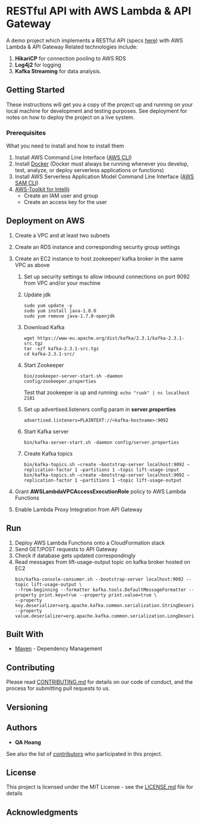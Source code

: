 # RESTful API with AWS Lambda &amp; API Gateway

A demo project which implements a RESTful API (specs [here](https://app.swaggerhub.com/apis/cloud-perf/SkiDataAPI/1.1)) with AWS Lambda &amp; API Gateway 
Related technologies include:

1. **HikariCP** for connection pooling to AWS RDS
2. **Log4j2** for logging
3. **Kafka Streaming** for data analysis.


## Getting Started

These instructions will get you a copy of the project up and running on your local machine for development and testing purposes. See deployment for notes on how to deploy the project on a live system.

### Prerequisites

What you need to install and how to install them

1. Install AWS Command Line Interface ([AWS CLI](https://docs.aws.amazon.com/cli/latest/userguide/cli-chap-install.html))
2. Install [Docker](https://docs.docker.com/install/) (Docker must always be running whenever you develop, test, analyze, or deploy serverless applications or functions)
3. Install AWS Serverless Application Model Command Line Interface ([AWS SAM CLI](https://docs.aws.amazon.com/serverless-application-model/latest/developerguide/serverless-sam-cli-install.html))
4. [AWS-Toolkit for Intellij](https://aws.amazon.com/intellij/)
    * Create an IAM user and group
    * Create an access key for the user
      

## Deployment on AWS
1. Create a VPC and at least two subnets
2. Create an RDS instance and corresponding security group settings
3. Create an EC2 instance to host zookeeper/ kafka broker in the same VPC as above
    1. Set up security settings to allow inbound connections on port 9092 from VPC and/or your machine
    
    2. Update jdk
        ``` 
        sudo yum update -y
        sudo yum install java-1.8.0
        sudo yum remove java-1.7.0-openjdk
        ```
    
    3. Download Kafka
        ```
        wget https://www-eu.apache.org/dist/kafka/2.3.1/kafka-2.3.1-src.tgz
        tar -xzf kafka-2.3.1-src.tgz
        cd kafka-2.3.1-src/
        ```
        
    4. Start Zookeeper
        ```
        bin/zookeeper-server-start.sh -daemon config/zookeeper.properties
        ```
        
        Test that zookeeper is up and running: `echo "ruok" | nc localhost 2181`
    
    5. Set up advertised.listeners config param in **server.properties**
        
        `advertised.listeners=PLAINTEXT://<kafka-hostname>:9092`
        
    6. Start Kafka server
        ```
        bin/kafka-server-start.sh -daemon config/server.properties
        ```
        
    7. Create Kafka topics
        ```
        bin/kafka-topics.sh –create –bootstrap-server localhost:9092 –replication-factor 1 –partitions 1 –topic lift-usage-input
        bin/kafka-topics.sh –create –bootstrap-server localhost:9092 –replication-factor 1 –partitions 1 –topic lift-usage-output
        ```

2. Grant **AWSLambdaVPCAccessExecutionRole** policy to AWS Lambda Functions
3. Enable Lambda Proxy Integration from API Gateway

## Run

1. Deploy AWS Lambda Functions onto a CloudFormation stack
2. Send GET/POST requests to API Gateway
3. Check if database gets updated correspondingly
4. Read messages from lift-usage-output topic on kafka broker hosted on EC2
    ```
    bin/kafka-console-consumer.sh --bootstrap-server localhost:9092 --topic lift-usage-output \
    --from-beginning --formatter kafka.tools.DefaultMessageFormatter --property print.key=true --property print.value=true \
    --property key.deserializer=org.apache.kafka.common.serialization.StringDeserializer --property value.deserializer=org.apache.kafka.common.serialization.LongDeserializer
    ```

## Built With

* [Maven](https://maven.apache.org/) - Dependency Management

## Contributing

Please read [CONTRIBUTING.md]() for details on our code of conduct, and the process for submitting pull requests to us.

## Versioning
 

## Authors

* **QA Hoang**

See also the list of [contributors]() who participated in this project.

## License

This project is licensed under the MIT License - see the [LICENSE.md](LICENSE.md) file for details

## Acknowledgments
